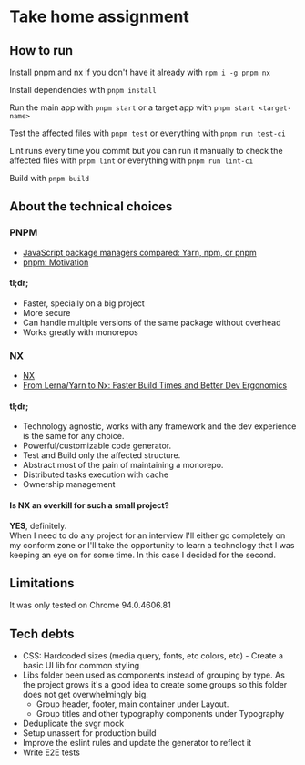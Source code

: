 # Take home assignment
## How to run
Install pnpm and nx if you don't have it already with `npm i -g pnpm nx`

Install dependencies with `pnpm install`

Run the main app with `pnpm start` or a target app with `pnpm start <target-name>`

Test the affected files with `pnpm test` or everything with `pnpm run test-ci`

Lint runs every time you commit but you can run it manually to check the affected files with `pnpm lint` or everything with `pnpm run lint-ci`

Build with `pnpm build`

## About the technical choices
### PNPM
- [JavaScript package managers compared: Yarn, npm, or pnpm](https://blog.logrocket.com/javascript-package-managers-compared/)
- [pnpm: Motivation](https://pnpm.io/motivation)

#### tl;dr;
- Faster, specially on a big project
- More secure
- Can handle multiple versions of the same package without overhead
- Works greatly with monorepos

### NX
- [NX](https://nx.dev/)
- [From Lerna/Yarn to Nx: Faster Build Times and Better Dev Ergonomics](https://blog.nrwl.io/lerna-yarn-nx-faster-build-times-better-dev-ergonomics-2ec28463d3a5)

#### tl;dr;
- Technology agnostic, works with any framework and the dev experience is the same for any choice.
- Powerful/customizable code generator.
- Test and Build only the affected structure.
- Abstract most of the pain of maintaining a monorepo.
- Distributed tasks execution with cache
- Ownership management

#### Is NX an overkill for such a small project?
**YES**, definitely.  
When I need to do any project for an interview I'll either go completely on my conform zone or I'll take the opportunity to learn a technology that I was keeping an eye on for some time. In this case I decided for the second.

## Limitations
It was only tested on Chrome 94.0.4606.81

## Tech debts
- CSS: Hardcoded sizes (media query, fonts, etc colors, etc) - Create a basic UI lib for common styling
- Libs folder been used as components instead of grouping by type. As the project grows it's a good idea to create some groups so this folder does not get overwhelmingly big.
  - Group header, footer, main container under Layout.
  - Group titles and other typography components under Typography
- Deduplicate the svgr mock
- Setup unassert for production build
- Improve the eslint rules and update the generator to reflect it
- Write E2E tests
